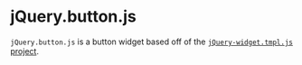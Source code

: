 # jQuery.button.js

`jQuery.button.js` is a button widget based off of the [`jQuery-widget.tmpl.js` project][1].

[1]: https://github.com/zzzzBov/jQuery-widget.tmpl.js